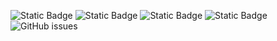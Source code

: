 ![Static Badge](https://img.shields.io/badge/blacklists-61-000000) ![Static Badge](https://img.shields.io/badge/blacklisted-2951547-cc0000) ![Static Badge](https://img.shields.io/badge/whitelisted-2250-00CC00) ![Static Badge](https://img.shields.io/badge/streaming_blacklist-28107-000000) ![GitHub issues](https://img.shields.io/github/issues/fabriziosalmi/blacklists)
